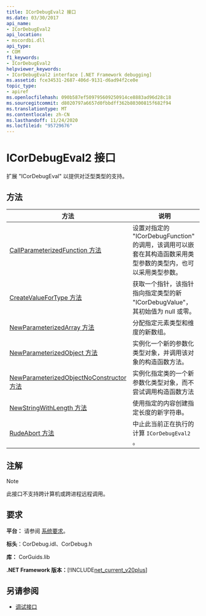 ```yaml
---
title: ICorDebugEval2 接口
ms.date: 03/30/2017
api_name:
- ICorDebugEval2
api_location:
- mscordbi.dll
api_type:
- COM
f1_keywords:
- ICorDebugEval2
helpviewer_keywords:
- ICorDebugEval2 interface [.NET Framework debugging]
ms.assetid: fce34531-2687-406d-9131-d6ad94f2ce0e
topic_type:
- apiref
ms.openlocfilehash: 090b587ef509795609250914ce8883ad96d28c18
ms.sourcegitcommit: d8020797a6657d0fbbdff362b80300815f682f94
ms.translationtype: MT
ms.contentlocale: zh-CN
ms.lasthandoff: 11/24/2020
ms.locfileid: "95729676"
---
```

# <a name="icordebugeval2-interface"></a>ICorDebugEval2 接口

扩展 "ICorDebugEval" 以提供对泛型类型的支持。  
  
## <a name="methods"></a>方法  
  
|方法|说明|  
|------------|-----------------|  
|[CallParameterizedFunction 方法](icordebugeval2-callparameterizedfunction-method.md)|设置对指定的 "ICorDebugFunction" 的调用，该调用可以嵌套在其构造函数采用类型参数的类型内，也可以采用类型参数。|  
|[CreateValueForType 方法](icordebugeval2-createvaluefortype-method.md)|获取一个指针，该指针指向指定类型的新 "ICorDebugValue"，其初始值为 null 或零。|  
|[NewParameterizedArray 方法](icordebugeval2-newparameterizedarray-method.md)|分配指定元素类型和维度的新数组。|  
|[NewParameterizedObject 方法](icordebugeval2-newparameterizedobject-method.md)|实例化一个新的参数化类型对象，并调用该对象的构造函数方法。|  
|[NewParameterizedObjectNoConstructor 方法](icordebugeval2-newparameterizedobjectnoconstructor-method.md)|实例化指定类的一个新参数化类型对象，而不尝试调用构造函数方法|  
|[NewStringWithLength 方法](icordebugeval2-newstringwithlength-method.md)|使用指定的内容创建指定长度的新字符串。|  
|[RudeAbort 方法](icordebugeval2-rudeabort-method.md)|中止此当前正在执行的计算 `ICorDebugEval2` 。|  
  
## <a name="remarks"></a>注解  
  
> [!NOTE]
> 此接口不支持跨计算机或跨进程远程调用。  
  
## <a name="requirements"></a>要求  

 **平台：** 请参阅 [系统要求](../../get-started/system-requirements.md)。  
  
 **标头**：CorDebug.idl、CorDebug.h  
  
 **库：** CorGuids.lib  
  
 **.NET Framework 版本：**[!INCLUDE[net_current_v20plus](../../../../includes/net-current-v20plus-md.md)]  
  
## <a name="see-also"></a>另请参阅

- [调试接口](debugging-interfaces.md)

